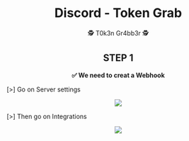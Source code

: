 <h1 align="center"><strong>Discord - Token Grab</strong></h1>
<p align="center">🕵️ T0k3n Gr4bb3r 🕵️</p>


<h2 align="center">STEP 1</h2>
<p align="center"><strong>✅ We need to creat a Webhook</strong></p>
<p>[>] Go on Server settings 
<p align="center"> <img src="https://cdn.discordapp.com/attachments/911371413837996032/911371543676878858/unknown_2.png"></p>
<p>[>] Then go on Integrations 
<p align="center"> <img src="https://cdn.discordapp.com/attachments/911371413837996032/911371449346969610/unknown_1.png"></p>

